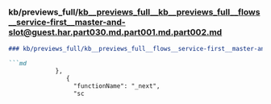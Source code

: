 ### kb/previews_full/kb__previews_full__kb__previews_full__flows__service-first__master-and-slot@guest.har.part030.md.part001.md.part002.md

```md
### kb/previews_full/kb__previews_full__flows__service-first__master-and-slot@guest.har.part030.md.part001.md (part 002)

```md
             },
                {
                  "functionName": "_next",
                  "sc
```

```

```
